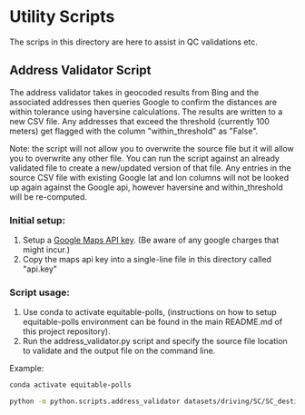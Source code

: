 # Utility Scripts

The scrips in this directory are here to assist in QC validations etc.


## Address Validator Script

The address validator takes in geocoded results from Bing and the associated addresses then queries Google to confirm the distances are within tolerance using haversine calculations. The results are written to a new CSV file.  Any addresses that exceed the threshold (currently 100 meters) get flagged with the column "within_threshold" as "False".

Note: the script will not allow you to overwrite the source file but it will allow you to overwrite any other file.  You can run the script against an already validated file to create a new/updated version of that file.  Any entries in the source CSV file with existing Google lat and lon columns will not be looked up again against the Google api, however haversine and within_threshold will be re-computed.

### Initial setup:
1. Setup a [Google Maps API key](https://developers.google.com/maps/documentation/javascript/get-api-key). (Be aware of any google charges that might incur.)
1. Copy the maps api key into a single-line file in this directory called "api.key"


### Script usage:
1. Use conda to activate equitable-polls, (instructions on how to setup equitable-polls environment can be found in the main README.md of this project repository).
2. Run the address_validator.py script and specify the source file location to validate and the output file on the command line.

Example:

```sh
conda activate equitable-polls

python -m python.scripts.address_validator datasets/driving/SC/SC_destination_latlon_from_bing.csv datasets/driving/SC/SC_destination_latlon_from_bing_validated.csv
```